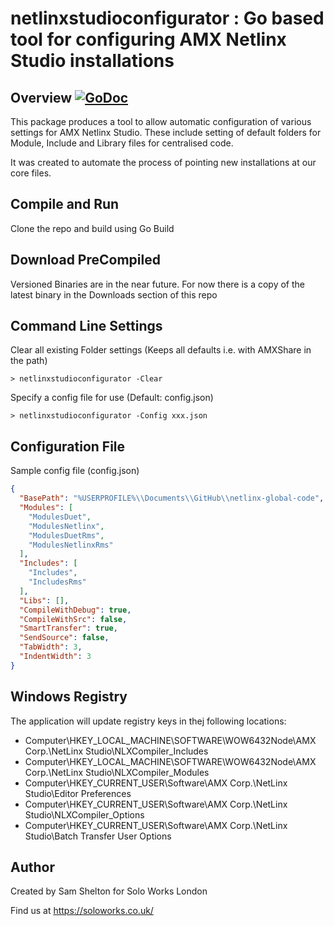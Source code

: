 # netlinxstudioconfigurator : Go based tool for configuring AMX Netlinx Studio installations

## Overview [![GoDoc](https://godoc.org/bitbucket.org/solo_works/netlinxstudioconfigurator?status.svg)](https://godoc.org/bitbucket.org/solo_works/netlinxstudioconfigurator)

This package produces a tool to allow automatic configuration of various settings for AMX Netlinx Studio. These include setting of default folders for Module, Include and Library files for centralised code.

It was created to automate the process of pointing new installations at our core files.

## Compile and Run

Clone the repo and build using Go Build

## Download PreCompiled

Versioned Binaries are in the near future. For now there is a copy of the latest binary in the Downloads section of this repo

## Command Line Settings

Clear all existing Folder settings (Keeps all defaults i.e. with AMXShare in the path)
```console
> netlinxstudioconfigurator -Clear 
```

Specify a config file for use (Default: config.json)
```console
> netlinxstudioconfigurator -Config xxx.json 
```

## Configuration File
Sample config file (config.json)
```json
{
  "BasePath": "%USERPROFILE%\\Documents\\GitHub\\netlinx-global-code",
  "Modules": [
    "ModulesDuet",
    "ModulesNetlinx",
    "ModulesDuetRms",
    "ModulesNetlinxRms"
  ],
  "Includes": [
    "Includes",
    "IncludesRms"
  ],
  "Libs": [],
  "CompileWithDebug": true,
  "CompileWithSrc": false,
  "SmartTransfer": true,
  "SendSource": false,
  "TabWidth": 3,
  "IndentWidth": 3
}
```

## Windows Registry

The application will update registry keys in thej following locations:

*  Computer\\HKEY_LOCAL_MACHINE\\SOFTWARE\\WOW6432Node\\AMX Corp.\\NetLinx Studio\\NLXCompiler_Includes
*  Computer\\HKEY_LOCAL_MACHINE\\SOFTWARE\\WOW6432Node\\AMX Corp.\\NetLinx Studio\\NLXCompiler_Modules
*  Computer\\HKEY_CURRENT_USER\\Software\\AMX Corp.\\NetLinx Studio\\Editor Preferences
*  Computer\\HKEY_CURRENT_USER\\Software\\AMX Corp.\\NetLinx Studio\\NLXCompiler_Options
*  Computer\\HKEY_CURRENT_USER\\Software\\AMX Corp.\\NetLinx Studio\\Batch Transfer User Options

## Author

Created by Sam Shelton for Solo Works London

Find us at https://soloworks.co.uk/
